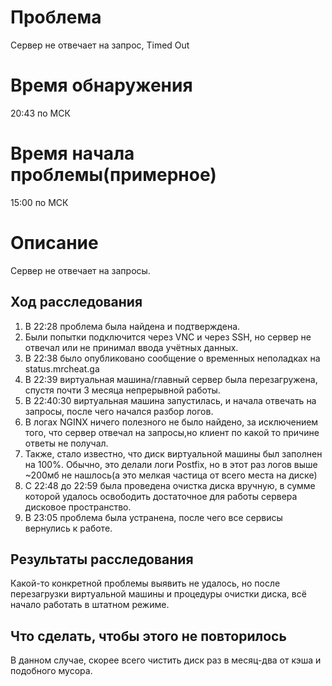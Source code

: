 # Проблема
Сервер не отвечает на запрос, Timed Out
# Время обнаружения
20:43 по МСК
# Время начала проблемы(примерное)
15:00 по МСК
# Описание
Сервер не отвечает на запросы.

## Ход расследования

1. В 22:28 проблема была найдена и подтверждена.
2. Были попытки подключится через VNC и через SSH, но сервер не отвечал или не принимал ввода учётных данных.
3. В 22:38 было опубликовано сообщение о временных неполадках на status.mrcheat.ga
4. В 22:39 виртуальная машина/главный сервер была перезагружена, спустя почти 3 месяца непрерывной работы.
5. В 22:40:30 виртуальная машина запустилась, и начала отвечать на запросы, после чего начался разбор логов.
6. В логах NGINX ничего полезного не было найдено, за исключением того, что сервер отвечал на запросы,но клиент по какой то причине ответы не получал.
7. Также, стало известно, что диск виртуальной машины был заполнен на 100%. Обычно, это делали логи Postfix, но в этот раз логов выше ~200мб не нашлось(а это мелкая частица от всего места на диске)
8. С 22:48 до 22:59 была проведена очистка диска вручную, в сумме которой удалось освободить достаточное для работы сервера дисковое пространство.
9. В 23:05 проблема была устранена, после чего все сервисы вернулись к работе.

## Результаты расследования
Какой-то конкретной проблемы выявить не удалось, но после перезагрузки виртуальной машины и процедуры очистки диска, всё начало работать в штатном режиме.

## Что сделать, чтобы этого не повторилось
В данном случае, скорее всего чистить диск раз в месяц-два от кэша и подобного мусора.
